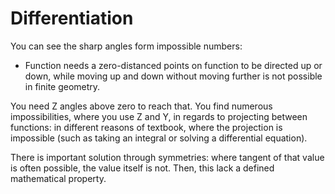 # Differentiation

You can see the sharp angles form impossible numbers:
- Function needs a zero-distanced points on function to be directed up or down, while moving up and down without moving further is not possible in finite geometry.

You need Z angles above zero to reach that. You find numerous impossibilities, where you use Z and Y, in regards to projecting between functions: in different reasons of textbook, where the projection is impossible (such as taking an integral or solving a differential equation).

There is important solution through symmetries: where tangent of that value is often possible, the value itself is not. Then, this lack a defined mathematical property.
